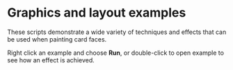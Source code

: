 # Graphics and layout examples
These scripts demonstrate a wide variety of techniques
and effects that can be used when painting card faces.

Right click an example and choose **Run**, or double-click
to open example to see how an effect is achieved.